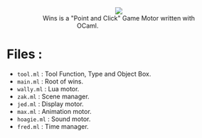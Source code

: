 <div style="text-align: center;">
  <img src="http://wins-project.net/WinsLogo.png"></img><br/>
  <span style="padding-right: 140px;">Wins is a "Point and Click" Game Motor written with OCaml.</span>
</div>

	
Files :
=====

- `tool.ml`  : Tool Function, Type and Object Box.
- `main.ml`  : Root of wins.
- `wally.ml`  : Lua motor.
- `zak.ml`    : Scene manager.
- `jed.ml`    : Display motor.
- `max.ml`    : Animation motor.
- `hoagie.ml` : Sound motor.
- `fred.ml`   : Time manager.
